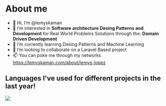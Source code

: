 # About me

- 👋 Hi, I’m @lemyskaman
- 👀 I’m interested in **Software architecture Desing Patterns  and Development** for Real World Problems Solutions through the:
      **Domain Driven Development** 
- 🌱 I’m currently learning Desing Patterns and Machine Learning
- 💞️ I’m looking to collaborate on a Laravel Based project
- 📫 You can poke me through my networks https://lemyskaman.com/about/lemys-lopez


## Languages I've used for different projects in the last year!

<img src="https://wakatime.com/share/@lemyskaman/062ac847-9462-4171-8c40-4ff1133ca77a.svg">




<!---
lemyskaman/lemyskaman is a ✨ special ✨ repository because its `README.md` (this file) appears on your GitHub profile.
You can click the Preview link to take a look at your changes.
--->
